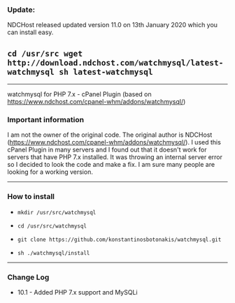 ### Update:

NDCHost released updated version 11.0 on 13th January 2020 which you can install easy.

`cd /usr/src
wget http://download.ndchost.com/watchmysql/latest-watchmysql
sh latest-watchmysql`
----
----
watchmysql for PHP 7.x - cPanel Plugin (based on https://www.ndchost.com/cpanel-whm/addons/watchmysql/)

### Important information

I am not the owner of the original code. The original author is NDCHost (https://www.ndchost.com/cpanel-whm/addons/watchmysql/). 
I used this cPanel Plugin in many servers and I found out that it doesn't work for servers that have PHP 7.x installed. 
It was throwing an internal server error so I decided to look the code and make a fix. I am sure many people are looking for a working version. 

----
### How to install

* `mkdir /usr/src/watchmysql`

* `cd /usr/src/watchmysql`

* `git clone https://github.com/konstantinosbotonakis/watchmysql.git`

* `sh ./watchmysql/install`

----
### Change Log
- 10.1 - 
Added PHP 7.x support and MySQLi
